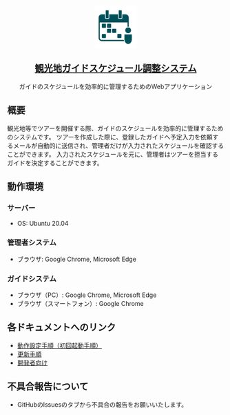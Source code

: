 <p align="center">
 <img width="100px" src="./docs/logo_150.png" align="center" alt="Icon" />
 <h2 align="center"><a href="./">観光地ガイドスケジュール調整システム</a></h2>
 <p align="center">ガイドのスケジュールを効率的に管理するためのWebアプリケーション</p>
</p>

## 概要
観光地等でツアーを開催する際、ガイドのスケジュールを効率的に管理するためのシステムです。
ツアーを作成した際に、登録したガイドへ予定入力を依頼するメールが自動的に送信され、管理者だけが入力されたスケジュールを確認することができます。
入力されたスケジュールを元に、管理者はツアーを担当するガイドを決定することができます。

## 動作環境
### サーバー
- OS: Ubuntu 20.04

### 管理者システム
- ブラウザ: Google Chrome, Microsoft Edge

### ガイドシステム
- ブラウザ（PC）: Google Chrome, Microsoft Edge
- ブラウザ（スマートフォン）: Google Chrome

## 各ドキュメントへのリンク
- [動作設定手順（初回起動手順）](./docs/動作設定手順.md)
- [更新手順](./docs/更新手順.md)
- [開発者向け](./docs/開発者向け.md)

## 不具合報告について
- GitHubのIssuesのタブから不具合の報告をお願いいたします。
